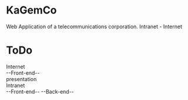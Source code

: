 # KaGemCo
Web Application of a telecommunications corporation. Intranet - Internet

# ToDo
Internet  
--Front-end--  
presentation  
Intranet  
--Front-end-- 
--Back-end--  
